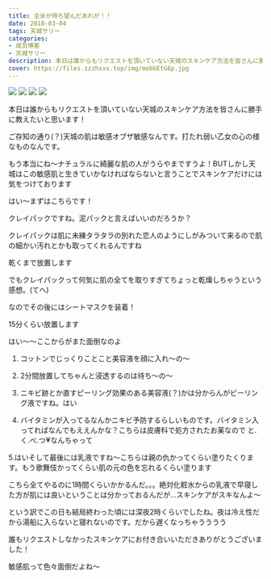 ```yaml
---
title: 全米が待ち望んだあれが！！
date: 2018-03-04
tags: 天城サリー
categories: 
- 成员博客
- 天城サリー
description: 本日は誰からもリクエストを頂いていない天城のスキンケア方法を皆さんに勝手に教えたいと思います！ご存知の通り(？)天城の肌は敏感オブザ敏感なんです。打たれ弱い乙女の心の様なものなんです。もう本当にね〜...
cover: https://files.zzzhxxx.top/img/mobbEtG6p.jpg 
---
```

![](https://files.zzzhxxx.top/img/mobbEtG6p.jpg)
![](https://files.zzzhxxx.top/img/mobt7aYy9.jpg)
![](https://files.zzzhxxx.top/img/mobR4KliT.jpg)
![](https://files.zzzhxxx.top/img/mobewNLfD.jpg)



本日は誰からもリクエストを頂いていない天城のスキンケア方法を皆さんに勝手に教えたいと思います！


ご存知の通り(？)天城の肌は敏感オブザ敏感なんです。打たれ弱い乙女の心の様なものなんです。


もう本当にね〜ナチュラルに綺麗な肌の人がうらやまですうよ！BUTしかし天城はこの敏感肌と生きていかなければならないと言うことでスキンケアだけには気をつけております


はい〜まずはこちらです！

クレイパックですね。泥パックと言えばいいのだろうか？


クレイパックは肌に未練タラタラの別れた恋人のようにしがみついて来るので肌の細かい汚れとかも取ってくれるんですね


乾くまで放置します


でもクレイパックって何気に肌の全てを取りすぎてちょっと乾燥しちゃうという感想。(てへ) 


なのでその後にはシートマスクを装着！


15分くらい放置します


はい〜〜ここからがまた面倒なのよ


1. コットンでじっくりことこと美容液を顔に入れ〜の〜


2. 2分間放置してちゃんと浸透するのは待ち〜の〜


3. ニキビ跡とか直すピーリング効果のある美容液(？)かは分からんがピーリング液ですね。はい


4. バイタミンが入ってるなんかニキビ予防するらしいものです。バイタミン入ってればなんでもええんかな？こちらは皮膚科で処方されたお薬なので と.く.べ.つ💗なんちゃって


5.はいそして最後には乳液ですね〜こちらは親の仇かってくらい塗りたくります。もう歌舞伎かってくらい肌の元の色を忘れるくらい塗ります


こちら全てやるのに1時間くらいかかるんだ。。。絶対化粧水からの乳液で早寝した方が肌には良いということは分かっておるんだが...スキンケアがスキなんよ〜


という訳でこの日も結局終わった頃には深夜2時くらいでしたね。夜は冷え性だから湯船に入らないと寝れないのです。だから遅くなっちゃうううう


誰もリクエストしなかったスキンケアにお付き合いいただきありがとうございました！


敏感肌って色々面倒だよね〜









